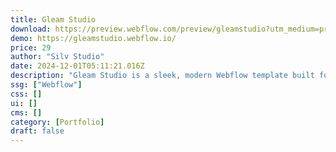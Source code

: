 ```yaml
---
title: Gleam Studio
download: https://preview.webflow.com/preview/gleamstudio?utm_medium=preview_link&utm_source=designer&utm_content=gleamstudio&preview=8457efc026bcde5d2417c52bd11648d2&workflow=preview
demo: https://gleamstudio.webflow.io/
price: 29
author: "Silv Studio"
date: 2024-12-01T05:11:21.016Z
description: "Gleam Studio is a sleek, modern Webflow template built for creative agencies and businesses looking to make a bold statement online."
ssg: ["Webflow"]
css: []
ui: []
cms: []
category: [Portfolio]
draft: false
---
```

